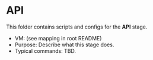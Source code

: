 # API

This folder contains scripts and configs for the **API** stage.

- VM: (see mapping in root README)
- Purpose: Describe what this stage does.
- Typical commands: TBD.
